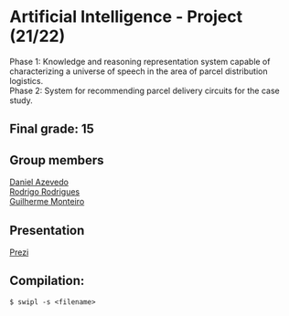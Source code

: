 # Artificial Intelligence - Project (21/22)  
Phase 1: Knowledge and reasoning representation system capable of characterizing a universe of speech in the area of parcel distribution logistics.  
Phase 2: System for recommending parcel delivery circuits for the case study.  

## Final grade: 15
## Group members  

[Daniel Azevedo](https://www.github.com/danieltazevedo)  
[Rodrigo Rodrigues](https://www.github.com/webst2r)  
[Guilherme Monteiro](https://www.github.com/rushmetra)

## Presentation
[Prezi](https://prezi.com/view/mqNZUUz1fvnHQadV89Dz/)

## Compilation:
```$ swipl -s <filename>```

